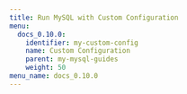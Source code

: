```yaml
---
title: Run MySQL with Custom Configuration
menu:
  docs_0.10.0:
    identifier: my-custom-config
    name: Custom Configuration
    parent: my-mysql-guides
    weight: 50
menu_name: docs_0.10.0
---
```


